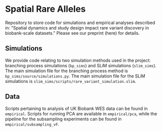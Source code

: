# Spatial Rare Alleles

Repository to store code for simulations and empirical analyses described in: "Spatial dynamics and study design impact rare variant discovery in biobank-scale datasets."
Please see our preprint (here) for details.

## Simulations

We provide code relating to two simulation methods used in the project: branching process simulations (`bp_sims`) and SLiM simulations (`slim_sims`). The main simulation file for the branching process method is `bp_sims/source/simulations.py`. The main simulation file for the SLiM simulations is `slim_sims/scripts/rare_variant_simulation.slim`. 

## Data 

Scripts pertaining to analysis of UK Biobank WES data can be found in `empirical`. Scripts for running PCA are available in `empirical/pca`, while the pipeline for the subsampling experiments can be found in `empirical/subsampling_vF`.

